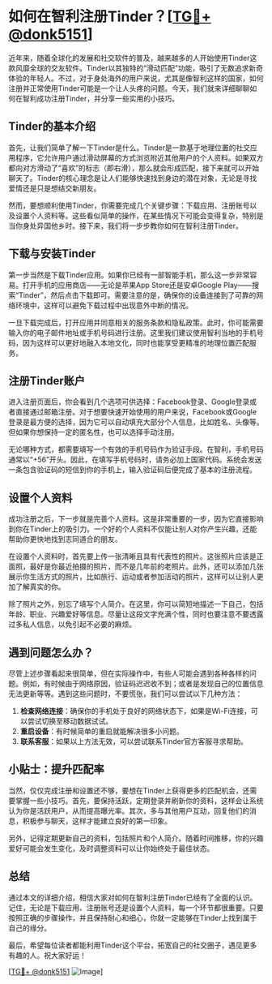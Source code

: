# 如何在智利注册Tinder？[[TG💪+ @donk5151](https://t.me/s/donk5151)]

近年来，随着全球化的发展和社交软件的普及，越来越多的人开始使用Tinder这款风靡全球的交友软件。Tinder以其独特的“滑动匹配”功能，吸引了无数追求新奇体验的年轻人。不过，对于身处海外的用户来说，尤其是像智利这样的国家，如何注册并正常使用Tinder可能是一个让人头疼的问题。今天，我们就来详细聊聊如何在智利成功注册Tinder，并分享一些实用的小技巧。

## Tinder的基本介绍

首先，让我们简单了解一下Tinder是什么。Tinder是一款基于地理位置的社交应用程序，它允许用户通过滑动屏幕的方式浏览附近其他用户的个人资料。如果双方都向对方滑动了“喜欢”的标志（即右滑），那么就会形成匹配，接下来就可以开始聊天了。Tinder的核心理念是让人们能够快速找到身边的潜在对象，无论是寻找爱情还是只是想结交新朋友。

然而，要想顺利使用Tinder，你需要完成几个关键步骤：下载应用、注册账号以及设置个人资料等。这些看似简单的操作，在某些情况下可能会变得复杂，特别是当你身处异国他乡时。接下来，我们将一步步教你如何在智利注册Tinder。

## 下载与安装Tinder

第一步当然是下载Tinder应用。如果你已经有一部智能手机，那么这一步非常容易。打开手机的应用商店——无论是苹果App Store还是安卓Google Play——搜索“Tinder”，然后点击下载即可。需要注意的是，确保你的设备连接到了可靠的网络环境中，这样可以避免下载过程中出现意外中断的情况。

一旦下载完成后，打开应用并同意相关的服务条款和隐私政策。此时，你可能需要输入你的电子邮件地址或手机号码进行注册。这里我们建议使用智利当地的手机号码，因为这样可以更好地融入本地文化，同时也能享受更精准的地理位置匹配服务。

## 注册Tinder账户

进入注册页面后，你会看到几个选项可供选择：Facebook登录、Google登录或者直接通过邮箱注册。对于想要快速开始使用的用户来说，Facebook或Google登录是最方便的选择，因为它可以自动填充大部分个人信息，比如姓名、头像等。但如果你想保持一定的匿名性，也可以选择手动注册。

无论哪种方式，都需要填写一个有效的手机号码作为验证手段。在智利，手机号码通常以“+56”开头。因此，在填写手机号码时，请务必加上国家代码。系统会发送一条包含验证码的短信到你的手机上，输入验证码后便完成了基本的注册流程。

## 设置个人资料

成功注册之后，下一步就是完善个人资料。这是非常重要的一步，因为它直接影响到你在Tinder上的吸引力。一个好的个人资料不仅能让别人对你产生兴趣，还能帮助你更快地找到志同道合的朋友。

在设置个人资料时，首先要上传一张清晰且具有代表性的照片。这张照片应该是正面照，最好是你最近拍摄的照片，而不是几年前的老照片。此外，还可以添加几张展示你生活方式的照片，比如旅行、运动或者参加活动的照片，这样可以让别人更加了解真实的你。

除了照片之外，别忘了填写个人简介。在这里，你可以简短地描述一下自己，包括年龄、职业、兴趣爱好等信息。尽量让这段文字充满个性，同时也要注意不要透露过多私人信息，以免引起不必要的麻烦。

## 遇到问题怎么办？

尽管上述步骤看起来很简单，但在实际操作中，有些人可能会遇到各种各样的问题。例如，有时候由于网络原因，验证码迟迟收不到；或者是发现自己的位置信息无法更新等等。遇到这些问题时，不要慌张，我们可以尝试以下几种方法：

1. **检查网络连接**：确保你的手机处于良好的网络状态下，如果是Wi-Fi连接，可以尝试切换至移动数据试试。
2. **重启设备**：有时候简单的重启就能解决很多小问题。
3. **联系客服**：如果以上方法无效，可以尝试联系Tinder官方客服寻求帮助。

## 小贴士：提升匹配率

当然，仅仅完成注册和设置还不够，要想在Tinder上获得更多的匹配机会，还需要掌握一些小技巧。首先，要保持活跃，定期登录并刷新你的资料，这样会让系统认为你是活跃用户，从而提高曝光率。其次，多与其他用户互动，回复他们的消息，积极参与聊天，这样才能建立良好的第一印象。

另外，记得定期更新自己的资料，包括照片和个人简介。随着时间推移，你的兴趣爱好可能会发生变化，及时调整资料可以让你始终处于最佳状态。

## 总结

通过本文的详细介绍，相信大家对如何在智利注册Tinder已经有了全面的认识。记住，无论是下载应用、注册账号还是设置个人资料，每一个环节都很重要。只要按照正确的步骤操作，并且保持耐心和细心，你就一定能够在Tinder上找到属于自己的缘分。

最后，希望每位读者都能利用Tinder这个平台，拓宽自己的社交圈子，遇见更多有趣的人。祝大家好运！

[[TG💪+ @donk5151](https://t.me/s/donk5151) ![Image](https://i.postimg.cc/rwNCRYN7/Snipaste-2025-04-30-17-27-05.png)]
